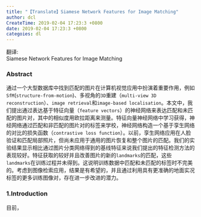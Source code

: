```yaml
---
title: "【Translate】Siamese Network Features for Image Matching"
author: dcl
CreateTime: 2019-02-04 17:23:3 +0800
date: 2019-02-04 17:23:3 +0800
categoies: dl
---
```


翻译:<br>
Siamese Network Features for Image Matching
<!--more-->

### Abstract
通过一个大型数据库中找到匹配的图片在计算机视觉应用中扮演着重要作用，例如`SfM`(`structure-from-motion`)、多视角的`3D`重建（`multi-view 3D reconstruction`）、`image retrieval`和`image-based localisation`。本文中，我们提出通过表达基于特征向量（`feature vectors`）的神经网络来表达匹配和未匹配的图片对，其中的相似度用欧拉距离来测量。特征向量神经网络中学习获得，神经网络通过匹配和非匹配的图片对的标签来学校，神经网络构造一个基于孪生网络的对比的损失函数（`contrastive loss function`）。以前，孪生网络应用在人脸验证和匹配局部照片，但尚未应用于通用的图片恢复和整个图片的匹配。我们的实验结果显示相比通过图片分类网络得到的基线特征来说我们提出的特征检测方法的表现较好。特征获取的较好并且改善图片的新的`landmarks`的匹配，这些`landmarks`在训练过程并未得到。这说明训练数据中匹配和未匹配的标签时不完美的。考虑到图像检索应用，结果是有希望的，并且通过利用具有更准确的地面实况标签的更多训练图像对，存在进一步改进的潜力。

### 1.Introduction
目前，